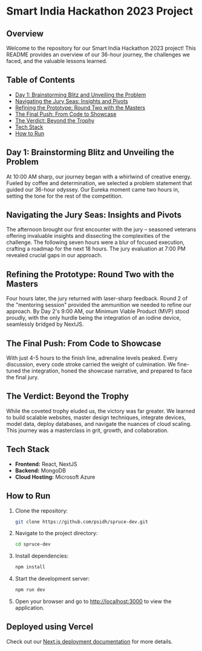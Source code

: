 # Smart India Hackathon 2023 Project

## Overview

Welcome to the repository for our Smart India Hackathon 2023 project! This README provides an overview of our 36-hour journey, the challenges we faced, and the valuable lessons learned.

## Table of Contents

- [Day 1: Brainstorming Blitz and Unveiling the Problem](#day-1-brainstorming-blitz-and-unveiling-the-problem)
- [Navigating the Jury Seas: Insights and Pivots](#navigating-the-jury-seas-insights-and-pivots)
- [Refining the Prototype: Round Two with the Masters](#refining-the-prototype-round-two-with-the-masters)
- [The Final Push: From Code to Showcase](#the-final-push-from-code-to-showcase)
- [The Verdict: Beyond the Trophy](#the-verdict-beyond-the-trophy)
- [Tech Stack](#tech-stack)
- [How to Run](#how-to-run)

## Day 1: Brainstorming Blitz and Unveiling the Problem

At 10:00 AM sharp, our journey began with a whirlwind of creative energy. Fueled by coffee and determination, we selected a problem statement that guided our 36-hour odyssey. Our Eureka moment came two hours in, setting the tone for the rest of the competition.

## Navigating the Jury Seas: Insights and Pivots

The afternoon brought our first encounter with the jury – seasoned veterans offering invaluable insights and dissecting the complexities of the challenge. The following seven hours were a blur of focused execution, crafting a roadmap for the next 18 hours. The jury evaluation at 7:00 PM revealed crucial gaps in our approach.

## Refining the Prototype: Round Two with the Masters

Four hours later, the jury returned with laser-sharp feedback. Round 2 of the "mentoring session" provided the ammunition we needed to refine our approach. By Day 2's 9:00 AM, our Minimum Viable Product (MVP) stood proudly, with the only hurdle being the integration of an iodine device, seamlessly bridged by NextJS.

## The Final Push: From Code to Showcase

With just 4-5 hours to the finish line, adrenaline levels peaked. Every discussion, every code stroke carried the weight of culmination. We fine-tuned the integration, honed the showcase narrative, and prepared to face the final jury.

## The Verdict: Beyond the Trophy

While the coveted trophy eluded us, the victory was far greater. We learned to build scalable websites, master design techniques, integrate devices, model data, deploy databases, and navigate the nuances of cloud scaling. This journey was a masterclass in grit, growth, and collaboration.

## Tech Stack

- **Frontend:** React, NextJS
- **Backend:** MongoDB
- **Cloud Hosting:** Microsoft Azure

## How to Run

1. Clone the repository:

    ```bash
    git clone https://github.com/psidh/spruce-dev.git
    ```

2. Navigate to the project directory:

    ```bash
    cd spruce-dev
    ```

3. Install dependencies:

    ```bash
    npm install
    ```

4. Start the development server:

    ```bash
    npm run dev
    ```

5. Open your browser and go to [http://localhost:3000](http://localhost:3000) to view the application.

## **Deployed using Vercel**


Check out our [Next.js deployment documentation](https://nextjs.org/docs/deployment) for more details.
